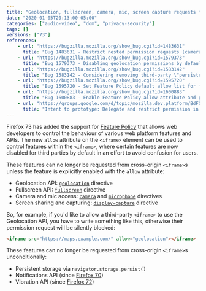 ```yaml
---
title: "Geolocation, fullscreen, camera, mic, screen capture requests from cross-origin `<iframe>` are now disabled by default"
date: "2020-01-05T20:13:00-05:00"
categories: ["audio-video", "dom", "privacy-security"]
tags: []
versions: ["73"]
references:
    - url: "https://bugzilla.mozilla.org/show_bug.cgi?id=1483631"
      title: "Bug 1483631 - Restrict nested permission requests (camera/microphone/geolocation/screensharing) with Feature Policy"
    - url: "https://bugzilla.mozilla.org/show_bug.cgi?id=1579373"
      title: "Bug 1579373 - Disabling geolocation permissions by default in cross-origin iframes"
    - url: "https://bugzilla.mozilla.org/show_bug.cgi?id=1583142"
      title: "Bug 1583142 - Considering removing third-party \"persistent-storage\" prompting support"
    - url: "https://bugzilla.mozilla.org/show_bug.cgi?id=1595720"
      title: "Bug 1595720 - Set Feature Policy default allow list for fullscreen to eself, disable third party by default"
    - url: "https://bugzilla.mozilla.org/show_bug.cgi?id=1600883"
      title: "Bug 1600883 - Enable Feature Policy allow attribute and permission delegation by default"
    - url: "https://groups.google.com/d/topic/mozilla.dev.platform/BdFOMAuCGW8/discussion"
      title: "Intent to prototype: Delegate and restrict permission in third party context"
---
```

Firefox 73 has added the support for [Feature Policy](https://developer.mozilla.org/docs/Web/HTTP/Feature_Policy) that allows web developers to control the behaviour of various web platform features and APIs. The new `allow` attribute on the `<iframe>` element can be used to control features within the `<iframe>`, where certain features are now disabled for third parties by default in an effort to avoid confusion for users.

These features can no longer be requested from cross-origin `<iframe>`s unless the feature is explicitly enabled with the `allow` attribute:

* Geolocation API: [`geolocation`](https://developer.mozilla.org/docs/Web/HTTP/Headers/Feature-Policy/geolocation) directive
* Fullscreen API: [`fullscreen`](https://developer.mozilla.org/docs/Web/HTTP/Headers/Feature-Policy/fullscreen) directive
* Camera and mic access: [`camera`](https://developer.mozilla.org/docs/Web/HTTP/Headers/Feature-Policy/camera) and [`microphone`](https://developer.mozilla.org/docs/Web/HTTP/Headers/Feature-Policy/microphone) directives
* Screen sharing and capturing: [`display-capture`](https://developer.mozilla.org/docs/Web/HTTP/Headers/Feature-Policy/display-capture) directive

So, for example, if you'd like to allow a third-party `<iframe>` to use the Geolocation API, you have to write something like this, otherwise their permission request will be silently blocked:

```html
<iframe src="https://maps.example.com/" allow="geolocation"></iframe>
```

These features can no longer be requested from cross-origin `<iframe>`s unconditionally:

* Persistent storage via `navigator.storage.persist()`
* Notifications API (since [Firefox 70](https://www.fxsitecompat.dev/en-CA/docs/2019/notification-permission-requests-from-cross-origin-iframe-are-now-disallowed/))
* Vibration API (since [Firefox 72](https://www.fxsitecompat.dev/en-CA/docs/2019/vibration-api-can-no-longer-be-used-from-cross-origin-iframe/))
